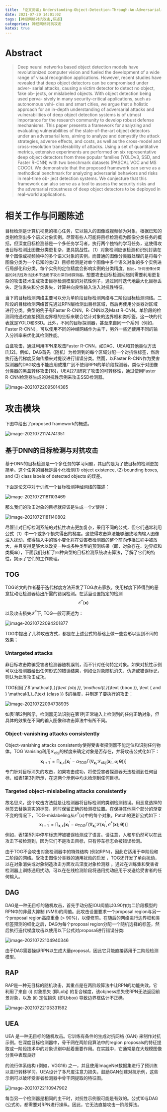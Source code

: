 ```yaml
---
title: 「论文阅读」Understanding-Object-Detection-Through-An-Adversarial-Lens
date: 2021-07-20 14:01:02
tags: [神经网络对抗攻击,综述]
categories: 神经网络对抗攻击
katex: true
---
```


# Abstract

>Deep neural networks based object detection models have revolutionized computer vision and fueled the development of a wide range of visual recognition applications. However, recent studies have revealed that deep object detectors can be compromised under adver- sarial attacks, causing a victim detector to detect no object, fake ob- jects, or mislabeled objects. With object detection being used perva- sively in many security-critical applications, such as autonomous vehi- cles and smart cities, we argue that a holistic approach for an in-depth understanding of adversarial attacks and vulnerabilities of deep object detection systems is of utmost importance for the research community to develop robust defense mechanisms. This paper presents a framework for analyzing and evaluating vulnerabilities of the state-of-the-art object detectors under an adversarial lens, aiming to analyze and demystify the attack strategies, adverse effects, and costs, as well as the cross-model and cross-resolution transferability of attacks. Using a set of quantitative metrics, extensive experiments are performed on six representative deep object detectors from three popular families (YOLOv3, SSD, and Faster R-CNN) with two benchmark datasets (PASCAL VOC and MS COCO). We demonstrate that the proposed framework can serve as a methodical benchmark for analyzing adversarial behaviors and risks in real-time ob- ject detection systems. We conjecture that this framework can also serve as a tool to assess the security risks and the adversarial robustness of deep object detectors to be deployed in real-world applications.

# 相关工作与问题陈述

目标检测是计算机视觉的核心任务，它以输入的图像或视频帧为对象，根据已知的类别检测出多个语义对象实例。尽管有些人可能将目标检测视为图像分类任务的概括，但深度目标检测器是一个多任务学习者，执行两个独特的学习任务，这使得攻击目标检测比图像分类更复杂，更具挑战性。（1）对象检测应该检测和识别封装在单个图像或视频帧中的多个语义对象的实例，而普通的图像分类器处理的是将每个图像分类为一个已知的类(2）目标检测是对单个图像中多个语义对象的多个实例进行局部化和分类，每个实例的定位精度会影响实例的分类精度。`因此，针对图像分类器的对抗性攻击技术不适用于攻击深目标探测器。`想要攻击目标检测网络则需要利用更复杂的攻击技术生成攻击目标检测模型的对抗性例子，通过同时迭代地最大化目标丢失、定位丢失和分类丢失，计算并向良性输入注入对抗性特征。

当下的目标检测网络主要可以分为单阶段目标检测网络与二阶段目标检测网络。二阶段的目标检测网络首先通过RPN层检测出目标区域，然后再使用分类器对区域进行分类。典型的例子有Faster R-CNN，R-CNN以及Mast R-CNN。单阶段的检测网络通过直接预测边界框的坐标来联合估计对象的边界框和类标签。这一块的代表就是YOLO和SSD。此外，不同的目标探测器，甚至来自同一个系列（例如，Faster R-CNN），可以使用不同的神经网络作为主干，另外一些还使用不同的输入分辨率来优化其检测性能。

白盒攻击，通过利用RPN来攻击Faster R-CNN，如DAG、UEA和其他类似方法[1,12]。例如，DAG首先（随机）为检测到的每个区域分配一个对抗性标签，然后执行迭代梯度反向传播来对提议进行错误分类。然而，以Faster R-CNN作为受害探测器的DAG攻击不能应用或推广到不使用RPN的单阶段探测器。类似于对图像分类器的黑盒转移攻击[18]，UEA[27]研究了攻击的可转移性，通过使用Faster R-CNN检测器生成的对抗性示例来攻击SSD检测器。

![image-20210722095014385](https://gitee.com/coronapolvo/images/raw/master/20210722095016image-20210722095014385.png)

# 攻击模块

下图中给出了proposed framework的概述。

![image-20210721174741351](https://gitee.com/coronapolvo/images/raw/master/20210721174744image-20210721174741351.png)

## 基于DNN的目标检测与对抗攻击

基于DNN的目标检测是一个多任务的学习问题，其目的是为了使目标的检测更加简单。这个任务的目标是最小化检测(1) object existence, (2) bounding boxes, and (3) class labels of detected objects 的误差。

下面是论文中对于训练一个目标检测神经网络的描述：

![image-20210721181103469](https://gitee.com/coronapolvo/images/raw/master/20210721181105image-20210721181103469.png)

那么我们的攻击对象的目标就应该是生成一个$x'$使得：

![image-20210721181140802](https://gitee.com/coronapolvo/images/raw/master/20210721181142image-20210721181140802.png)

尽管针对目标检测系统的对抗性攻击更加复杂，采用不同的公式，但它们通常利用公式（1）中一个或多个损失得出的梯度。这使得攻击算法能够细致地向输入图像注入扰动，使得输入中的微小变化将在受害者检测器的整个前向传播过程中被放大，并且变得足够大以改变一种或多种类型的预测结果（即，对象存在、边界框和类概率），下面我们分析了四种典型的目标检测系统攻击算法，了解了它们的特性，揭示了它们的工作原理。

## TOG

TOG论文的作者基于迭代梯度方法开发了TOG攻击家族。使用梯度下降得到的恶意扰动让检测器给出所需的错误检测。在适当设置指定的检测
$$
\mathcal{O}^{*}(\boldsymbol{x})
$$

以及攻击损失$\mathcal{L}^{*}$下, TOG一般可表述为：

![image-20210722094201877](https://gitee.com/coronapolvo/images/raw/master/2021072209474220210722094206image-20210722094201877.png)

TOG中提出了几种攻击方式，都是在上述公式的基础上做一些变形以达到不同的效果；

### Untargeted attacks

非目标攻击欺骗受害者检测器随机误判，而不针对任何特定对象。如果对抗性示例可以让检测器给出任何形式的错误结果，例如让对象随机消失、伪造或错误标记，则认为此类攻击成功。

TOG利用了$
\mathcal{L}_{\text {obj }}, \mathcal{L}_{\text {bbox }}, \text { and } \mathcal{L}_{\text {class }}
$的梯度，并制定了要执行的攻击：

![image-20210722094738935](https://gitee.com/coronapolvo/images/raw/master/20210722094747image-20210722094738935.png)

如表1第2列所示，检测器无法识别在第1列正常输入上检测到的任何正确对象，但具体的效果在不同的输入图像和攻击算法中有所不同。

### Object-vanishing attacks consistently

Object-vanishing attacks consistently使得受害者探测器不能定位和识别任何物体。TOG Vanising利用$\mathcal{L}_{\mathrm{obj}}$的梯度来确定对象是否存在，并将攻击公式化如下：
$$
\boldsymbol{x}_{t+1}^{\prime}=\prod_{\boldsymbol{x}, \epsilon}\left[\boldsymbol{x}_{t}^{\prime}-\alpha_{\mathrm{TOG}} \Gamma\left(\nabla_{\boldsymbol{x}_{t}^{\prime}} \mathcal{L}_{\mathrm{obj}}\left(\boldsymbol{x}_{t}^{\prime}, \varnothing ; \boldsymbol{\theta}\right)\right)\right]
$$
专门针对目标消失的攻击，如果攻击成功，将使受害者探测器无法检测到任何目标，如表1第3列所示，在这两个示例中均未检测到任何目标。

### Targeted object-mislabeling attacks consistently

故名思义，这个攻击方法就是让检测器将目标检测的类别检测错误。用恶意选择的标签去替换真实的标签，同时保留正确的检测框位置。在保持其他两个部分的渐变不变的情况下，TOG-mislabeling从$\mathcal{O}^{*}(x)$中的每个对象。Patch的更新公式如下：
$$
\boldsymbol{x}_{t+1}^{\prime}=\prod_{\boldsymbol{x}, \epsilon}\left[\boldsymbol{x}_{t}^{\prime}-\alpha_{\operatorname{TOG}} \Gamma\left(\nabla_{\boldsymbol{x}_{t}^{\prime}} \mathcal{L}\left(\boldsymbol{x}_{t}^{\prime}, \boldsymbol{\mathcal { O }}^{*}(\boldsymbol{x}) ; \boldsymbol{\theta}\right)\right)\right]
$$
例如，表1第5列中停车标志牌被错误检测成了语言。请注意，人和车仍然可以在此攻击下被检测到，因为它们不是攻击目标，只有停车标志会被错误检测。

由于TOG不会攻击对象检测器中的特殊结构 (例如RPN)，因此它适用于单阶段和二阶段的网络。受攻击图像分类器的通用扰动的启发 ，TOG还开发了单向扰动，以在对象消失或对象制造攻击方面攻击深度对象检测器 。通过在训练集和受害者检测器上训练通用扰动，可以在在线检测阶段将通用扰动应用于发送给受害者的任何输入。

## DAG

DAG是一种无目标的随机攻击，首先手动分配IOU阈值以0.90作为二阶段模型的RPN中的非最大抑制 (NMS)的阈值。此攻击设置要求一个proposal region与另一个proposal region高度重叠 (> 90%)，以便修剪。在随后的网络进行边界框和类标签预测的细化之后，DAG为每个proposal region分配一个随机选择的标签，然后执行迭代梯度攻击以使用以下公式对proposal进行错误分类:

![image-20210722104940346](https://gitee.com/coronapolvo/images/raw/master/20210722104943image-20210722104940346.png)

由于DAG需要操纵RPN以生成大量proposal，因此它只能直接适用于二阶段检测模型。

## RAP

RAP是一种无目标的随机攻击，其重点是在两阶段算法中让RPN的功能失效。它利用了来自 (i) 对象损失 (即Lobj) 的复合梯度，该objness损失使RPN无法返回前景对象，以及 (ii) 定位损失 (即Lbbox) 导致边界框估计不正确。

![image-20210722105331592](https://gitee.com/coronapolvo/images/raw/master/20210722105335image-20210722105331592.png)

## UEA

UEA 是一种无目标的随机攻击。它训练有条件的生成对抗网络 (GAN) 来制作对抗示例。在深度目标检测器中，骨干网在两阶段算法中的region proposals的特征提取或一阶段技术中的对象识别中起着重要作用。在实践中，它通常是在大规模图像分类中表现良好

的流行体系结构 (例如，VGG16) 之一，并且使用ImageNet数据集进行了预训练以进行转移学习。UEA设计了多尺度注意力损失，鼓励GAN创建对抗示例，这些示例可以破坏受害者检测器中骨干网提取的特征图。

![image-20210722110947902](https://gitee.com/coronapolvo/images/raw/master/20210722110949image-20210722110947902.png)

每当另一个检测器是相同的主干时，对抗性示例很可能是有效的。公式10与DAG (公式8)，都需要对RPN进行操纵。因此，它无法直接攻击一阶段算法。



































